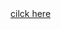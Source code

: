 <!DOCTYPE html>
<html lang="en">
<head>
    <meta charset="UTF-8">
    <meta name="viewport" content="width=device-width, initial-scale=1.0">
    <title>web page</title>
</head>
<body>
    <a href="./home.html" target="_blank">cilck here</a>
</body>
</html>
